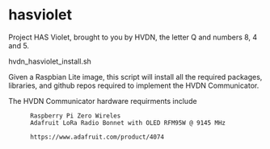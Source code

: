 # hasviolet
Project HAS Violet, brought to you by HVDN, the letter Q and numbers 8, 4 and 5. 

hvdn_hasviolet_install.sh

   Given a Raspbian Lite image, this script will install all the required packages, libraries, and github repos
   required to implement the HVDN Communicator.

   The HVDN Communicator hardware requirments include

          Raspberry Pi Zero Wireles
          Adafruit LoRa Radio Bonnet with OLED RFM95W @ 9145 MHz 

          https://www.adafruit.com/product/4074
